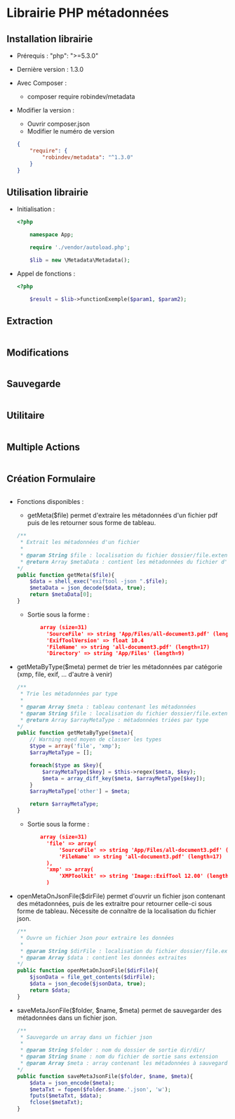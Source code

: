 # Librairie PHP métadonnées



## Installation librairie
- Prérequis : "php": ">=5.3.0"

- Dernière version : 1.3.0

- Avec Composer :
    - composer require robindev/metadata

- Modifier la version :
    - Ouvrir composer.json
    - Modifier le numéro de version

    ```json
    {
        "require": {
            "robindev/metadata": "^1.3.0"
        }
    }
    ```

## Utilisation librairie
- Initialisation :

    ```php
    <?php

        namespace App;

        require './vendor/autoload.php';

        $lib = new \Metadata\Metadata();
    ```

- Appel de fonctions :

    ```php
    <?php

        $result = $lib->functionExemple($param1, $param2);
    ```


## Extraction

```php

```

## Modifications

```php

```

## Sauvegarde

```php

```

## Utilitaire

```php

```

## Multiple Actions

```php

```

## Création Formulaire

```php

```

- Fonctions disponibles :
    - getMeta($file) permet d'extraire les métadonnées d'un fichier pdf puis de les retourner sous forme de tableau.

    ```php
    /**
     * Extrait les métadonnées d'un fichier
     *
     * @param String $file : localisation du fichier dossier/file.extension
     * @return Array $metaData : contient les métadonnées du fichier d'entré
    */
    public function getMeta($file){
        $data = shell_exec("exiftool -json ".$file);
        $metaData = json_decode($data, true);
        return $metaData[0];
    }
    ```

    - Sortie sous la forme :
        ```json
            array (size=31)
              'SourceFile' => string 'App/Files/all-document3.pdf' (length=27)
              'ExifToolVersion' => float 10.4
              'FileName' => string 'all-document3.pdf' (length=17)
              'Directory' => string 'App/Files' (length=9)
        ```



- getMetaByType($meta) permet de trier les métadonnées par catégorie (xmp, file, exif, ... d'autre à venir)

    ```php
    /**
     * Trie les métadonnées par type
     *
     * @param Array $meta : tableau contenant les métadonnées
     * @param String $file : localisation du fichier dossier/file.extension
     * @return Array $arrayMetaType : métadonnées triées par type
    */
    public function getMetaByType($meta){
        // Warning need moyen de classer les types
        $type = array('file', 'xmp');
        $arrayMetaType = [];

        foreach($type as $key){
            $arrayMetaType[$key] = $this->regex($meta, $key);
            $meta = array_diff_key($meta, $arrayMetaType[$key]);
        }
        $arrayMetaType['other'] = $meta;

        return $arrayMetaType;
    }
    ```

    - Sortie sous la forme :
        ```json
            array (size=31)
              'file' => array(
                  'SourceFile' => string 'App/Files/all-document3.pdf' (length=27)
                  'FileName' => string 'all-document3.pdf' (length=17)
              ),
              'xmp' => array(
                  'XMPToolkit' => string 'Image::ExifTool 12.00' (length=21)
              )
        ```


- openMetaOnJsonFile($dirFile) permet d'ouvrir un fichier json contenant des métadonnées, puis de les extraitre pour retourner celle-ci sous forme de tableau. Nécessite de connaître de la localisation du fichier json.

    ```php
    /**
     * Ouvre un fichier Json pour extraire les données
     *
     * @param String $dirFile : localisation du fichier dossier/file.extension
     * @param Array $data : contient les données extraites
    */
    public function openMetaOnJsonFile($dirFile){
        $jsonData = file_get_contents($dirFile);
        $data = json_decode($jsonData, true);
        return $data;
    }
    ```


- saveMetaJsonFile($folder, $name, $meta) permet de sauvegarder des métadonnées dans un fichier json.
    ```php
    /**
     * Sauvegarde un array dans un fichier json
     *
     * @param String $folder : nom du dossier de sortie dir/dir/
     * @param String $name : nom du fichier de sortie sans extension
     * @param Array $meta : array contenant les métadonnées à sauvegarder
    */
    public function saveMetaJsonFile($folder, $name, $meta){
        $data = json_encode($meta);
        $metaTxt = fopen($folder.$name.'.json', 'w');
        fputs($metaTxt, $data);
        fclose($metaTxt);
    }
    ```
